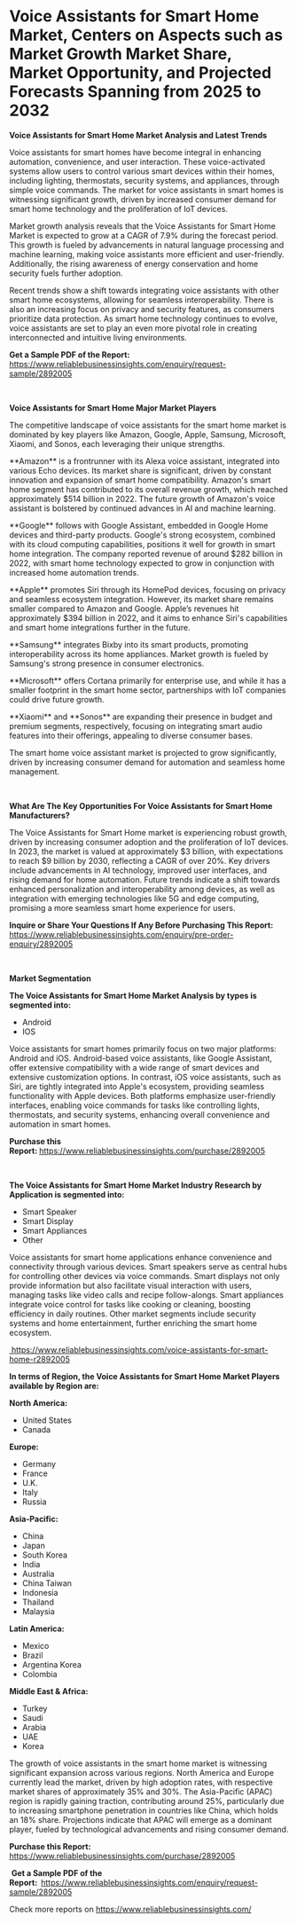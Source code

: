 <p><h1>Voice Assistants for Smart Home Market, Centers on Aspects such as Market Growth Market Share, Market Opportunity, and Projected Forecasts Spanning from 2025 to 2032</h1></p><p><strong>Voice Assistants for Smart Home Market Analysis and Latest Trends</strong></p>
<p><p>Voice assistants for smart homes have become integral in enhancing automation, convenience, and user interaction. These voice-activated systems allow users to control various smart devices within their homes, including lighting, thermostats, security systems, and appliances, through simple voice commands. The market for voice assistants in smart homes is witnessing significant growth, driven by increased consumer demand for smart home technology and the proliferation of IoT devices.</p><p>Market growth analysis reveals that the Voice Assistants for Smart Home Market is expected to grow at a CAGR of 7.9% during the forecast period. This growth is fueled by advancements in natural language processing and machine learning, making voice assistants more efficient and user-friendly. Additionally, the rising awareness of energy conservation and home security fuels further adoption.</p><p>Recent trends show a shift towards integrating voice assistants with other smart home ecosystems, allowing for seamless interoperability. There is also an increasing focus on privacy and security features, as consumers prioritize data protection. As smart home technology continues to evolve, voice assistants are set to play an even more pivotal role in creating interconnected and intuitive living environments.</p></p>
<p><strong>Get a Sample PDF of the Report:&nbsp;</strong> <a href="https://www.reliablebusinessinsights.com/enquiry/request-sample/2892005?utm_campaign=3316&utm_medium=2&utm_source=Github&utm_content=ia&utm_term=15032025&utm_id=voice-assistants-for-smart-home">https://www.reliablebusinessinsights.com/enquiry/request-sample/2892005</a></p>
<p>&nbsp;</p>
<p><strong>Voice Assistants for Smart Home Major Market Players</strong></p>
<p><p>The competitive landscape of voice assistants for the smart home market is dominated by key players like Amazon, Google, Apple, Samsung, Microsoft, Xiaomi, and Sonos, each leveraging their unique strengths.</p><p>**Amazon** is a frontrunner with its Alexa voice assistant, integrated into various Echo devices. Its market share is significant, driven by constant innovation and expansion of smart home compatibility. Amazon's smart home segment has contributed to its overall revenue growth, which reached approximately $514 billion in 2022. The future growth of Amazon's voice assistant is bolstered by continued advances in AI and machine learning.</p><p>**Google** follows with Google Assistant, embedded in Google Home devices and third-party products. Google's strong ecosystem, combined with its cloud computing capabilities, positions it well for growth in smart home integration. The company reported revenue of around $282 billion in 2022, with smart home technology expected to grow in conjunction with increased home automation trends.</p><p>**Apple** promotes Siri through its HomePod devices, focusing on privacy and seamless ecosystem integration. However, its market share remains smaller compared to Amazon and Google. Apple’s revenues hit approximately $394 billion in 2022, and it aims to enhance Siri's capabilities and smart home integrations further in the future.</p><p>**Samsung** integrates Bixby into its smart products, promoting interoperability across its home appliances. Market growth is fueled by Samsung's strong presence in consumer electronics. </p><p>**Microsoft** offers Cortana primarily for enterprise use, and while it has a smaller footprint in the smart home sector, partnerships with IoT companies could drive future growth.</p><p>**Xiaomi** and **Sonos** are expanding their presence in budget and premium segments, respectively, focusing on integrating smart audio features into their offerings, appealing to diverse consumer bases.</p><p>The smart home voice assistant market is projected to grow significantly, driven by increasing consumer demand for automation and seamless home management.</p></p>
<p>&nbsp;</p>
<p><strong>What Are The Key Opportunities For Voice Assistants for Smart Home Manufacturers?</strong></p>
<p><p>The Voice Assistants for Smart Home market is experiencing robust growth, driven by increasing consumer adoption and the proliferation of IoT devices. In 2023, the market is valued at approximately $3 billion, with expectations to reach $9 billion by 2030, reflecting a CAGR of over 20%. Key drivers include advancements in AI technology, improved user interfaces, and rising demand for home automation. Future trends indicate a shift towards enhanced personalization and interoperability among devices, as well as integration with emerging technologies like 5G and edge computing, promising a more seamless smart home experience for users.</p></p>
<p><strong>Inquire or Share Your Questions If Any Before Purchasing This Report:</strong> <a href="https://www.reliablebusinessinsights.com/enquiry/pre-order-enquiry/2892005?utm_campaign=3316&utm_medium=2&utm_source=Github&utm_content=ia&utm_term=15032025&utm_id=voice-assistants-for-smart-home">https://www.reliablebusinessinsights.com/enquiry/pre-order-enquiry/2892005</a></p>
<p>&nbsp;</p>
<p><strong>Market Segmentation</strong></p>
<p><strong>The Voice Assistants for Smart Home Market Analysis by types is segmented into:</strong></p>
<p><ul><li>Android</li><li>IOS</li></ul></p>
<p><p>Voice assistants for smart homes primarily focus on two major platforms: Android and iOS. Android-based voice assistants, like Google Assistant, offer extensive compatibility with a wide range of smart devices and extensive customization options. In contrast, iOS voice assistants, such as Siri, are tightly integrated into Apple's ecosystem, providing seamless functionality with Apple devices. Both platforms emphasize user-friendly interfaces, enabling voice commands for tasks like controlling lights, thermostats, and security systems, enhancing overall convenience and automation in smart homes.</p></p>
<p><strong>Purchase this Report:&nbsp;</strong><a href="https://www.reliablebusinessinsights.com/purchase/2892005?utm_campaign=3316&utm_medium=2&utm_source=Github&utm_content=ia&utm_term=15032025&utm_id=voice-assistants-for-smart-home">https://www.reliablebusinessinsights.com/purchase/2892005</a></p>
<p>&nbsp;</p>
<p><strong>The Voice Assistants for Smart Home Market Industry Research by Application is segmented into:</strong></p>
<p><ul><li>Smart Speaker</li><li>Smart Display</li><li>Smart Appliances</li><li>Other</li></ul></p>
<p><p>Voice assistants for smart home applications enhance convenience and connectivity through various devices. Smart speakers serve as central hubs for controlling other devices via voice commands. Smart displays not only provide information but also facilitate visual interaction with users, managing tasks like video calls and recipe follow-alongs. Smart appliances integrate voice control for tasks like cooking or cleaning, boosting efficiency in daily routines. Other market segments include security systems and home entertainment, further enriching the smart home ecosystem.</p></p>
<p><a href="https://www.reliablebusinessinsights.com/voice-assistants-for-smart-home-r2892005?utm_campaign=3316&utm_medium=2&utm_source=Github&utm_content=ia&utm_term=15032025&utm_id=voice-assistants-for-smart-home">&nbsp;https://www.reliablebusinessinsights.com/voice-assistants-for-smart-home-r2892005</a></p>
<p><strong>In terms of Region, the Voice Assistants for Smart Home Market Players available by Region are:</strong></p>
<p>
    <p> <strong> North America: </strong>
        <ul>
            <li>United States</li>
            <li>Canada</li>
        </ul>
        </p> 
    <p> <strong> Europe: </strong>
        <ul>
            <li>Germany</li>
            <li>France</li>
            <li>U.K.</li>
            <li>Italy</li>
            <li>Russia</li>
        </ul>
        </p> 
    <p> <strong> Asia-Pacific: </strong>
        <ul>
            <li>China</li>
            <li>Japan</li>
            <li>South Korea</li>
            <li>India</li>
            <li>Australia</li>
            <li>China Taiwan</li>
            <li>Indonesia</li>
            <li>Thailand</li>
            <li>Malaysia</li>
        </ul>
        </p> 
    <p> <strong> Latin America: </strong>
        <ul>
            <li>Mexico</li>
            <li>Brazil</li>
            <li>Argentina Korea</li>
            <li>Colombia</li>
        </ul>
        </p> 
    <p> <strong> Middle East & Africa: </strong>
        <ul>
            <li>Turkey</li>
            <li>Saudi</li>
            <li>Arabia</li>
            <li>UAE</li>
            <li>Korea</li>
        </ul>
    </p>
    </p>
<p><p>The growth of voice assistants in the smart home market is witnessing significant expansion across various regions. North America and Europe currently lead the market, driven by high adoption rates, with respective market shares of approximately 35% and 30%. The Asia-Pacific (APAC) region is rapidly gaining traction, contributing around 25%, particularly due to increasing smartphone penetration in countries like China, which holds an 18% share. Projections indicate that APAC will emerge as a dominant player, fueled by technological advancements and rising consumer demand.</p></p>
<p><strong>Purchase this Report: </strong><a href="https://www.reliablebusinessinsights.com/purchase/2892005?utm_campaign=3316&utm_medium=2&utm_source=Github&utm_content=ia&utm_term=15032025&utm_id=voice-assistants-for-smart-home">https://www.reliablebusinessinsights.com/purchase/2892005</a></p>
<p>&nbsp;<strong>Get a Sample PDF of the Report:&nbsp;&nbsp;</strong><a href="https://www.reliablebusinessinsights.com/enquiry/request-sample/2892005?utm_campaign=3316&utm_medium=2&utm_source=Github&utm_content=ia&utm_term=15032025&utm_id=voice-assistants-for-smart-home">https://www.reliablebusinessinsights.com/enquiry/request-sample/2892005</a></p>
<p><strong></strong></p>
<p>Check more reports on <a href="https://www.reliablebusinessinsights.com/?utm_campaign=3316&utm_medium=2&utm_source=Github&utm_content=ia&utm_term=15032025&utm_id=voice-assistants-for-smart-home">https://www.reliablebusinessinsights.com/</a></p>